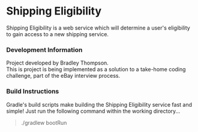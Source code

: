 # Shipping Eligibility
Shipping Eligibility is a web service which will determine a user's eligibility to gain 
access to a new shipping service.

### Development Information
Project developed by Bradley Thompson.  
This is project is being implemented as a solution to a take-home coding challenge,
part of the eBay interview process.

### Build Instructions
Gradle's build scripts make building the Shipping Eligibility service fast and simple!
Just run the following command within the working directory...
> ./gradlew bootRun